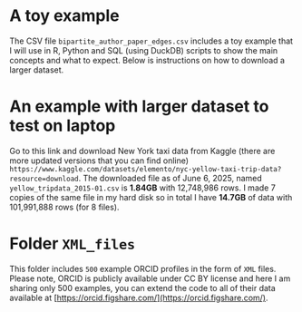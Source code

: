 # A toy example

The CSV file `bipartite_author_paper_edges.csv` includes a toy example that I will use in R, Python and SQL (using DuckDB) scripts to show the main concepts and what to expect. Below is instructions on how to download a larger dataset.

# An example with larger dataset to test on laptop

Go to this link and download New York taxi data from Kaggle (there are more updated versions that you can find online) `https://www.kaggle.com/datasets/elemento/nyc-yellow-taxi-trip-data?resource=download`. The downloaded file as of June 6, 2025, named `yellow_tripdata_2015-01.csv` is **1.84GB** with 12,748,986 rows. I made 7 copies of the same file in my hard disk so in total I have **14.7GB** of data with 101,991,888 rows (for 8 files).

# Folder `XML_files`

This folder includes `500` example ORCID profiles in the form of `XML` files. Please note, ORCID is publicly available under CC BY license and here I am sharing only 500 examples, you can extend the code to all of their data available at [https://orcid.figshare.com/](https://orcid.figshare.com/).
